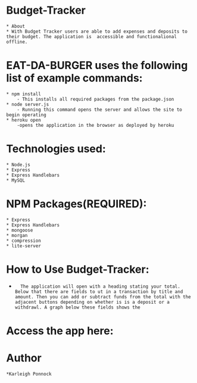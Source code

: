 # Budget-Tracker
    * About
    * With Budget Tracker users are able to add expenses and deposits to their budget. The application is  accessible and functionalional offline.


# EAT-DA-BURGER uses the following list of example commands:
    * npm install 
        - This installs all required packages from the package.json
    * node server.js
        - Running this command opens the server and allows the site to begin operating
    * heroku open
        -opens the application in the browser as deployed by heroku

# Technologies used:
    * Node.js
    * Express
    * Express Handlebars
    * MySQL

# NPM Packages(REQUIRED):
    * Express
    * Express Handlebars
    * mongoose
    * morgan
    * compression
    * lite-server
   

# How to Use Budget-Tracker:
*       The application will open with a heading stating your total. Below that there are fields to ut in a transaction by title and amount. Then you can add or subtract funds from the total with the adjacent buttons depending on whether is is a deposit or a withdrawl. A graph below these fields shows the 

# Access the app here: 


# Author
    *Karleigh Ponnock